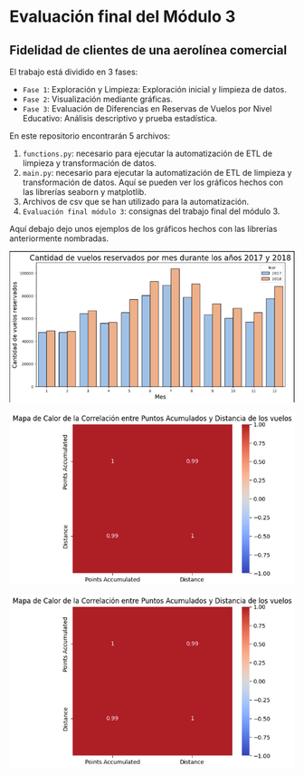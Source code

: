 # Evaluación final del Módulo 3

## Fidelidad de clientes de una aerolínea comercial

El trabajo está dividido en 3 fases:

- `Fase 1`: Exploración y Limpieza: Exploración inicial y limpieza de datos.
- `Fase 2`: Visualización mediante gráficas.
- `Fase 3`: Evaluación de Diferencias en Reservas de Vuelos por Nivel Educativo: Análisis descriptivo y prueba estadística.

En este repositorio encontrarán 5 archivos: 

1. `functions.py`: necesario para ejecutar la automatización de ETL de limpieza y transformación de datos.
2. `main.py`: necesario para ejecutar la automatización de ETL de limpieza y transformación de datos. Aquí se pueden ver los gráficos hechos con las librerías seaborn y matplotlib.
3. Archivos de csv que se han utilizado para la automatización.
4. `Evaluación final módulo 3`: consignas del trabajo final del módulo 3.

Aquí debajo dejo unos ejemplos de los gráficos hechos con las librerías anteriormente nombradas.

![Cantidad de vuelos reservados](https://github.com/FrancaTortaroloo/client-fidelity/blob/main/assets/cantidad-de-vuelos-reservados.png)

![Mapa de calor](https://github.com/FrancaTortaroloo/client-fidelity/blob/main/mapa-de-calor.png)

![Distribución de clientes según estado civil y género](https://github.com/FrancaTortaroloo/client-fidelity/blob/main/assets/mapa-de-calor.png)


